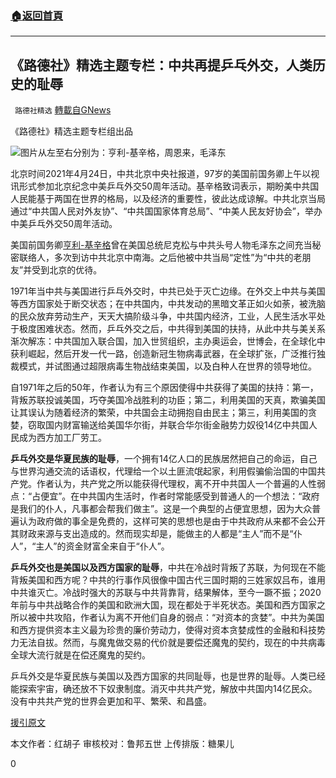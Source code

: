 ###  [:house:返回首頁](https://github.com/ourhimalayas/txt)
---

## 《路德社》精选主题专栏：中共再提乒乓外交，人类历史的耻辱
` 路德社精选` [轉載自GNews](https://gnews.org/zh-hans/1136599/)

《路德社》精选主题专栏组出品

![]()![](https://gnews.org/wp-content/uploads/2021/04/042501.png)图片从左至右分别为：亨利-基辛格，周恩来，毛泽东

北京时间2021年4月24日，中共北京中央社报道，97岁的美国前国务卿上午以视讯形式参加北京纪念中美乒乓外交50周年活动。基辛格致词表示，期盼美中共国人民能基于两国在世界的格局，以及经济的重要性，彼此达成谅解。中共北京当局通过“中共国人民对外友协”、“中共国国家体育总局”、“中美人民友好协会”，举办中美乒乓外交50周年活动。

美国前国务卿[亨利-基辛格](https://en.wikipedia.org/wiki/Henry_Kissinger)曾在美国总统尼克松与中共头号人物毛泽东之间充当秘密联络人，多次到访中共北京中南海。之后他被中共当局“定性”为“中共的老朋友”并受到北京的优待。

1971年当中共与美国进行乒乓外交时，中共已处于灭亡边缘。在外交上中共与美国等西方国家处于断交状态；在中共国内，中共发动的黑暗文革正如火如荼，被洗脑的民众放弃劳动生产，天天大搞阶级斗争，中共国内经济，工业，人民生活水平处于极度困难状态。然而，乒乓外交之后，中共得到美国的扶持，从此中共与美关系渐次解冻：中共国加入联合国，加入世贸组织，主办奥运会，世博会，在全球化中获利崛起，然后开发一代一路，创造新冠生物病毒武器，在全球扩张，广泛推行独裁模式，并试图通过超限病毒生物战结束美国，以及白种人在世界的领导地位。

自1971年之后的50年，作者认为有三个原因使得中共获得了美国的扶持：第一，背叛苏联投诚美国，巧夺美国冷战胜利的功臣；第二，利用美国的天真，欺骗美国让其误认为随着经济的繁荣，中共国会主动拥抱自由民主；第三，利用美国的贪婪，窃取国内财富输送给美国华尔街，并联合华尔街金融势力奴役14亿中共国人民成为西方加工厂劳工。

**乒乓外交是华夏民族的耻辱**，一个拥有14亿人口的民族居然把自己的命运，自己与世界沟通交流的话语权，代理给一个以土匪流氓起家，利用假骗偷治国的中国共产党。作者认为，共产党之所以能获得代理权，离不开中共国人一个普遍的人性弱点：“占便宜”。在中共国内生活时，作者时常能感受到普通人的一个想法：“政府是我们的仆人，凡事都会帮我们做主”。这是一个典型的占便宜思想，因为大众普遍认为政府做的事全是免费的，这样可笑的思想也是由于中共政府从来都不会公开其财政来源与支出造成的。然而现实却是，能做主的人都是“主人”而不是“仆人”，“主人”的资金财富全来自于“仆人”。

**乒乓外交也是美国以及西方国家的耻辱**，中共在冷战时背叛了苏联，为何现在不能背叛美国和西方呢？中共的行事作风很像中国古代三国时期的三姓家奴吕布，谁用中共谁灭亡。冷战时强大的苏联与中共背靠背，结果解体，至今一蹶不振；2020年前与中共战略合作的美国和欧洲大国，现在都处于半死状态。美国和西方国家之所以被中共攻陷，作者认为离不开他们自身的弱点：“对资本的贪婪”。中共为美国和西方提供资本主义最为珍贵的廉价劳动力，使得对资本贪婪成性的金融和科技势力无法自拔。然而，与魔鬼做交易的代价就是要偿还魔鬼的契约，现在的中共病毒全球大流行就是在偿还魔鬼的契约。

乒乓外交是华夏民族与美国以及西方国家的共同耻辱，也是世界的耻辱。人类已经能探索宇宙，确还放不下奴隶制度。消灭中共共产党，解放中共国内14亿民众。没有中共共产党的世界会更加和平、繁荣、和昌盛。

[援引原文](https://www.rfi.fr/cn/%E4%B8%AD%E5%9B%BD/20210424-50%E5%B9%B4%E8%BD%AE%E5%9B%9E-%E5%8C%97%E4%BA%AC%E7%BA%AA%E5%BF%B5%E4%B9%92%E4%B9%93%E5%A4%96%E4%BA%A4-%E5%9F%BA%E8%BE%9B%E6%A0%BC%E5%8F%91%E8%A8%80)

本文作者：红胡子
审核校对：鲁邦五世
上传排版：糖果儿

0
